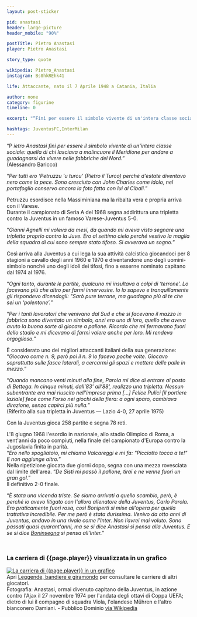 ```yaml
---
layout: post-sticker

pid: anastasi
header: large-picture
header_mobile: "90%"

postTitle: Pietro Anastasi
player: Pietro Anastasi

story_type: quote

wikipedia: Pietro_Anastasi
instagram: Bs0hkREhk41

life: Attaccante, nato il 7 Aprile 1948 a Catania, Italia

author: none
category: figurine
timeline: 0

excerpt: "“Finì per essere il simbolo vivente di un'intera classe sociale: quella di chi lasciava a malincuore il meridione per andare a guadagnarsi da vivere nelle fabbriche del Nord.” (@bariccoale)"

hashtags: JuventusFC,InterMilan
---
```

“P _ietro Anastasi finì per essere il simbolo vivente di un'intera classe sociale: quella di chi lasciava a malincuore il Meridione per andare a guadagnarsi da vivere nelle fabbriche del Nord._”  
(Alessandro Baricco)

“_Per tutti ero ‘Petruzzu 'u turcu’ (Pietro il Turco) perché d'estate diventavo nero come la pece. Sono cresciuto con John Charles come idolo, nel portafoglio conservo ancora la foto fatta con lui al Cibali._”  

Petruzzu esordisce nella Massiminiana ma la ribalta vera e propria arriva con il Varese.  
Durante il campionato di Seria A del 1968 segna addirittura una tripletta contro la Juventus in un famoso Varese-Juventus 5-0.

“_Gianni Agnelli mi voleva da mesi, da quando mi aveva visto segnare una tripletta proprio contro la Juve. Ero al settimo cielo perché vestivo la maglia della squadra di cui sono sempre stato tifoso. Si avverava un sogno._”

Così arriva alla Juventus a cui lega la sua attività calcistica giocandoci per 8 stagioni a cavallo degli anni 1960 e 1970 e diventandone uno degli uomini-simbolo nonché uno degli idoli dei tifosi, fino a esserne nominato capitano dal 1974 al 1976.

“_Ogni tanto, durante le partite, qualcuno mi insultava a colpi di ‘terrone’. Lo facevano più che altro per farmi innervosire. Io lo sapevo e tranquillamente gli rispondevo dicendogli: "Sarò pure terrone, ma guadagno più di te che sei un ‘polentone’._”

“_Per i tanti lavoratori che venivano dal Sud e che si facevano il mazzo in fabbrica sono diventato un simbolo, anzi ero uno di loro, quello che aveva avuto la buona sorte di giocare a pallone. Ricordo che mi fermavano fuori dello stadio e mi dicevano di farmi valere anche per loro. Mi rendeva orgoglioso._”

È considerato uno dei migliori attaccanti italiani della sua generazione: “_Giocavo come n. 9, però poi il n. 9 lo facevo poche volte. Giocavo soprattutto sulle fasce laterali, a cercarmi gli spazi e mettere delle palle in mezzo._”

“_Quando mancano venti minuti alla fine, Parola mi dice di entrare al posto di Bettega. In cinque minuti, dall'83' all'88', realizzo una tripletta. Nessun subentrante era mai riuscito nell'impresa prima [...] Felice Pulici [il portiere laziale] fece come l'orso nei giochi della fiera: a ogni sparo, cambiava direzione, senza capirci più nulla._”  
(Riferito alla sua tripletta in Juventus — Lazio 4-0, 27 aprile 1975)

Con la Juventus gioca 258 partite e segna 78 reti.

L'8 giugno 1968 l'esordio in nazionale, allo stadio Olimpico di Roma, a vent'anni da poco compiuti, nella finale del campionato d'Europa contro la Jugoslavia finita in parità.  
“_Ero nello spogliatoio, mi chiama Valcareggi e mi fa: "Picciotto tocca a te!" E non aggiunge altro._”  
Nella ripetizione giocata due giorni dopo, segna con una mezza rovesciata dal limite dell'area. “_De Sisti mi passò il pallone, tirai e ne venne fuori un gran gol._”  
Il definitivo 2-0 finale.

“_È stata una vicenda triste. Se siamo arrivati a quello scambio, però, è perché io avevo litigato con l'allora allenatore della Juventus, Carlo Parola. Ero praticamente fuori rosa, così Boniperti si mise all'opera per quella trattativa incredibile. Per me però è stata durissima. Venivo da otto anni di Juventus, andavo in una rivale come l'Inter. Non l’avrei mai voluto. Sono passati quasi quarant'anni, ma se si dice Anastasi si pensa alla Juventus. E se si dice <a href="/boninsegna" title="Figurina di Boninsegna">Boninsegna</a> si pensa all'Inter._”

<div style="margin-top: 50px;">
<h3>La carriera di {{page.player}} visualizzata in un grafico</h3>
<a href="/leggende-bandiere-e-giramondo" title="La carriera di {{page.player}} visualizzata in un grafico"><img class="responsive-img w100 border" src="{{site.baseurl}}/assets/pics/careers/{{page.pid}}.png" alt="La carriera di {{page.player}} in un grafico"/></a>
</div>
Apri <a href="/leggende-bandiere-e-giramondo" title="La carriera di {{page.player}} visualizzata in un grafico">Leggende, bandiere e giramondo</a> per consultare le carriere di altri giocatori.

<div class="post-disclaimer">Fotografia: Anastasi, ormai divenuto capitano della Juventus, in azione contro l'Ajax il 27 novembre 1974 per l'andata degli ottavi di Coppa UEFA; dietro di lui il compagno di squadra Viola, l'olandese Mühren e l'altro bianconero Damiani.  - Pubblico Dominio <a href="https://it.wikipedia.org/wiki/Pietro_Anastasi#/media/File:Coppa_UEFA_1974-75_-_Juventus_vs_Ajax_-_Damiani,_M%C3%BChren,_Viola,_Anastasi.jpg" target="_blank">via Wikipedia</a>
</div>
